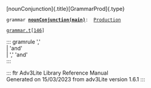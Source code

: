[nounConjunction]{.title}[GrammarProd]{.type}

`grammar `**[`nounConjunction(main)`](../object/nounConjunction(main).html)**` :   `[`Production`](../object/Production.html)

[`grammar.t`](../file/grammar.t.html)`[`[`146`](../source/grammar.t.html#146)`]`

::: gramrule
\',\'\
\| \'and\'\
\| \',\' \'and\'\
:::

::: ftr
Adv3Lite Library Reference Manual\
Generated on 15/03/2023 from adv3Lite version 1.6.1
:::
